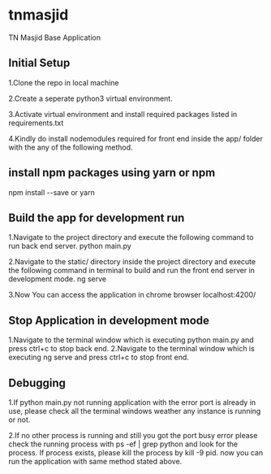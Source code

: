 # tnmasjid
TN Masjid Base Application

## Initial Setup

1.Clone the repo in local machine

2.Create a seperate python3 virtual environment.

3.Activate virtual environment and install required packages listed in requirements.txt

4.Kindly do install nodemodules required for front end inside the app/ folder with the any of the following method.

## install npm packages using yarn or npm

npm install --save
or
yarn

## Build the app for development run
1.Navigate to the project directory and execute the following command to run back end server.
python main.py

2.Navigate to the static/ directory inside the project directory and execute the following command in terminal to build and run the front end server in development mode.
ng serve

3.Now You can access the application in chrome browser localhost:4200/

## Stop Application in development mode

1.Navigate to the terminal window which is executing python main.py and press ctrl+c to stop back end.
2.Navigate to the terminal window which is executing ng serve and press ctrl+c to stop front end.

## Debugging

1.If python main.py not running application with the error port is already in use, please check all the terminal windows weather any instance is running or not.

2.If no other process is running and still you got the port busy error please check the running process with ps -ef | grep python and look for the process. If process exists, please kill the process by kill -9 pid. now you can run the application with same method stated above.

